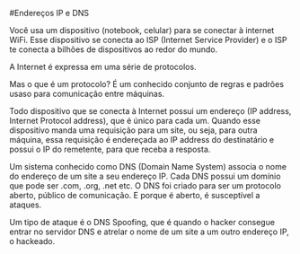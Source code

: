 #Endereços IP e DNS

Você usa um dispositivo (notebook, celular) para se conectar à internet WiFi. Esse dispositivo se conecta ao ISP (Internet Service Provider) e o ISP te conecta a bilhões de dispositivos ao redor do mundo.

A Internet é expressa em uma série de protocolos.

Mas o que é um protocolo?
É um conhecido conjunto de regras e padrões usaso para comunicação entre máquinas.

Todo dispositivo que se conecta à Internet possui um endereço (IP address, Internet Protocol address), que é único para cada um.
Quando esse dispositivo manda uma requisição para um site, ou seja, para outra máquina, essa requisição é endereçada ao IP address do destinatário e possui o IP do remetente, para que receba a resposta.

Um sistema conhecido como DNS (Domain Name System) associa o nome do endereço de um site a seu endereço IP. Cada DNS possui um domínio que pode ser .com, .org, .net etc.
O DNS foi criado para ser um protocolo aberto, público de comunicação. E porque é aberto, é susceptível a ataques. 

Um tipo de ataque é o DNS Spoofing, que é quando o hacker consegue entrar no servidor DNS e atrelar o nome de um site a um outro endereço IP, o hackeado. 
